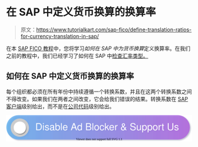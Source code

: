 # 在 SAP 中定义货币换算的换算率

> 原文：<https://www.tutorialkart.com/sap-fico/define-translation-ratios-for-currency-translation-in-sap/>

在本 [SAP FICO 教程](https://www.tutorialkart.com/sap-fico-training-tutorial/)中，您将学习*如何在 SAP 中为货币换算*定义换算率。在我们之前的教程中，我们已经学习了如何在 SAP 中[检查汇率类型。](https://www.tutorialkart.com/sap-fico/check-exchange-rate-types-sap/)

## 如何在 SAP 中定义货币换算的换算率

每个组织都必须在所有年份中持续遵循一个转换系数，并且在这两个转换系数之间不得改变。如果我们在两者之间改变，它会给我们错误的结果。转换系数在 [SAP 客户端](https://www.tutorialkart.com/sap-basis/what-is-client-in-sap-create-new-sap-client/)级别给出，而不是在[公司代码](https://www.tutorialkart.com/sap-fico/define-company-code-in-sap/)级别给出。

[![](img/925da31b32d6bc3827932f6c8afb11bb.png)](https://www.tutorialkart.com/)
